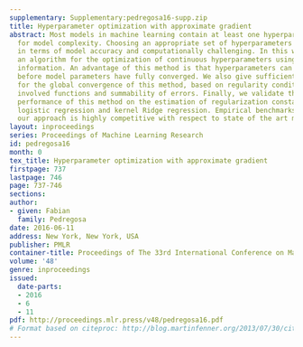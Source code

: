 ```yaml
---
supplementary: Supplementary:pedregosa16-supp.zip
title: Hyperparameter optimization with approximate gradient
abstract: Most models in machine learning contain at least one hyperparameter to control
  for model complexity. Choosing an appropriate set of hyperparameters is both crucial
  in terms of model accuracy and computationally challenging. In this work we propose
  an algorithm for the optimization of continuous hyperparameters using inexact gradient
  information. An advantage of this method is that hyperparameters can be updated
  before model parameters have fully converged. We also give sufficient conditions
  for the global convergence of this method, based on regularity conditions of the
  involved functions and summability of errors. Finally, we validate the empirical
  performance of this method on the estimation of regularization constants of L2-regularized
  logistic regression and kernel Ridge regression. Empirical benchmarks indicate that
  our approach is highly competitive with respect to state of the art methods.
layout: inproceedings
series: Proceedings of Machine Learning Research
id: pedregosa16
month: 0
tex_title: Hyperparameter optimization with approximate gradient
firstpage: 737
lastpage: 746
page: 737-746
sections: 
author:
- given: Fabian
  family: Pedregosa
date: 2016-06-11
address: New York, New York, USA
publisher: PMLR
container-title: Proceedings of The 33rd International Conference on Machine Learning
volume: '48'
genre: inproceedings
issued:
  date-parts:
  - 2016
  - 6
  - 11
pdf: http://proceedings.mlr.press/v48/pedregosa16.pdf
# Format based on citeproc: http://blog.martinfenner.org/2013/07/30/citeproc-yaml-for-bibliographies/
---
```

